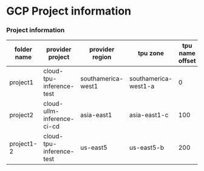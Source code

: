 # GCP Project information

### Project information

| folder name |      provider project      | provider region    | tpu zone             | tpu name offset |
|-------------|----------------------------|--------------------|----------------------|-----------------|
| project1    | cloud-tpu-inference-test   | southamerica-west1 | southamerica-west1-a | 0               |
| project2    | cloud-ullm-inference-ci-cd | asia-east1         | asia-east1-c         | 100             |
| project1-2  | cloud-tpu-inference-test   | us-east5           | us-east5-b           | 200             |
